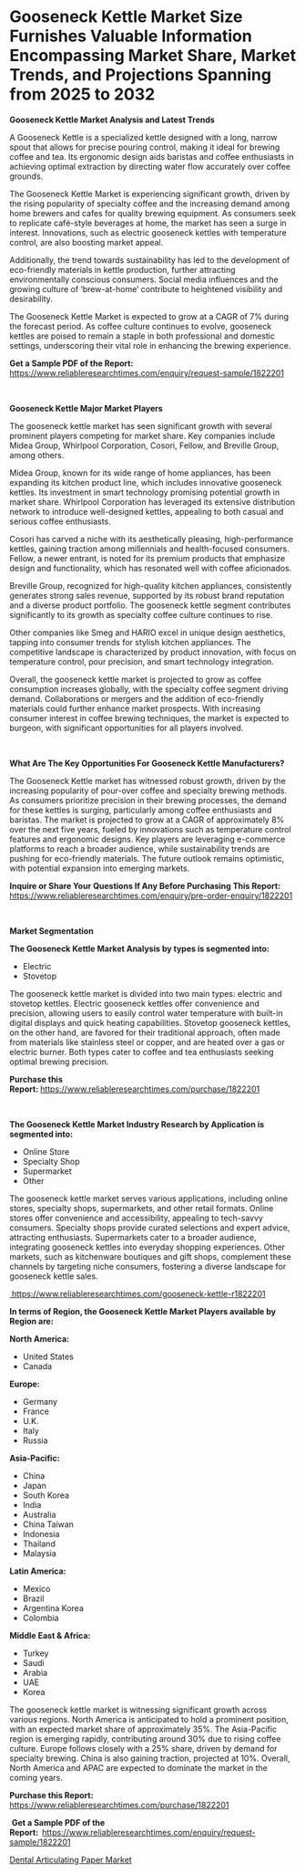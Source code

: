 <p><h1>Gooseneck Kettle Market Size Furnishes Valuable Information Encompassing Market Share, Market Trends, and Projections Spanning from 2025 to 2032</h1></p><p><strong>Gooseneck Kettle Market Analysis and Latest Trends</strong></p>
<p><p>A Gooseneck Kettle is a specialized kettle designed with a long, narrow spout that allows for precise pouring control, making it ideal for brewing coffee and tea. Its ergonomic design aids baristas and coffee enthusiasts in achieving optimal extraction by directing water flow accurately over coffee grounds.</p><p>The Gooseneck Kettle Market is experiencing significant growth, driven by the rising popularity of specialty coffee and the increasing demand among home brewers and cafes for quality brewing equipment. As consumers seek to replicate café-style beverages at home, the market has seen a surge in interest. Innovations, such as electric gooseneck kettles with temperature control, are also boosting market appeal.</p><p>Additionally, the trend towards sustainability has led to the development of eco-friendly materials in kettle production, further attracting environmentally conscious consumers. Social media influences and the growing culture of ‘brew-at-home’ contribute to heightened visibility and desirability.</p><p>The Gooseneck Kettle Market is expected to grow at a CAGR of 7% during the forecast period. As coffee culture continues to evolve, gooseneck kettles are poised to remain a staple in both professional and domestic settings, underscoring their vital role in enhancing the brewing experience.</p></p>
<p><strong>Get a Sample PDF of the Report:&nbsp;</strong> <a href="https://www.reliableresearchtimes.com/enquiry/request-sample/1822201?utm_campaign=2007&utm_medium=2&utm_source=Github&utm_content=ia&utm_term=07022025&utm_id=gooseneck-kettle">https://www.reliableresearchtimes.com/enquiry/request-sample/1822201</a></p>
<p>&nbsp;</p>
<p><strong>Gooseneck Kettle Major Market Players</strong></p>
<p><p>The gooseneck kettle market has seen significant growth with several prominent players competing for market share. Key companies include Midea Group, Whirlpool Corporation, Cosori, Fellow, and Breville Group, among others.</p><p>Midea Group, known for its wide range of home appliances, has been expanding its kitchen product line, which includes innovative gooseneck kettles. Its investment in smart technology promising potential growth in market share. Whirlpool Corporation has leveraged its extensive distribution network to introduce well-designed kettles, appealing to both casual and serious coffee enthusiasts.</p><p>Cosori has carved a niche with its aesthetically pleasing, high-performance kettles, gaining traction among millennials and health-focused consumers. Fellow, a newer entrant, is noted for its premium products that emphasize design and functionality, which has resonated well with coffee aficionados.</p><p>Breville Group, recognized for high-quality kitchen appliances, consistently generates strong sales revenue, supported by its robust brand reputation and a diverse product portfolio. The gooseneck kettle segment contributes significantly to its growth as specialty coffee culture continues to rise.</p><p>Other companies like Smeg and HARIO excel in unique design aesthetics, tapping into consumer trends for stylish kitchen appliances. The competitive landscape is characterized by product innovation, with focus on temperature control, pour precision, and smart technology integration.</p><p>Overall, the gooseneck kettle market is projected to grow as coffee consumption increases globally, with the specialty coffee segment driving demand. Collaborations or mergers and the addition of eco-friendly materials could further enhance market prospects. With increasing consumer interest in coffee brewing techniques, the market is expected to burgeon, with significant opportunities for all players involved.</p></p>
<p>&nbsp;</p>
<p><strong>What Are The Key Opportunities For Gooseneck Kettle Manufacturers?</strong></p>
<p><p>The Gooseneck Kettle market has witnessed robust growth, driven by the increasing popularity of pour-over coffee and specialty brewing methods. As consumers prioritize precision in their brewing processes, the demand for these kettles is surging, particularly among coffee enthusiasts and baristas. The market is projected to grow at a CAGR of approximately 8% over the next five years, fueled by innovations such as temperature control features and ergonomic designs. Key players are leveraging e-commerce platforms to reach a broader audience, while sustainability trends are pushing for eco-friendly materials. The future outlook remains optimistic, with potential expansion into emerging markets.</p></p>
<p><strong>Inquire or Share Your Questions If Any Before Purchasing This Report:</strong> <a href="https://www.reliableresearchtimes.com/enquiry/pre-order-enquiry/1822201?utm_campaign=2007&utm_medium=2&utm_source=Github&utm_content=ia&utm_term=07022025&utm_id=gooseneck-kettle">https://www.reliableresearchtimes.com/enquiry/pre-order-enquiry/1822201</a></p>
<p>&nbsp;</p>
<p><strong>Market Segmentation</strong></p>
<p><strong>The Gooseneck Kettle Market Analysis by types is segmented into:</strong></p>
<p><ul><li>Electric</li><li>Stovetop</li></ul></p>
<p><p>The gooseneck kettle market is divided into two main types: electric and stovetop kettles. Electric gooseneck kettles offer convenience and precision, allowing users to easily control water temperature with built-in digital displays and quick heating capabilities. Stovetop gooseneck kettles, on the other hand, are favored for their traditional approach, often made from materials like stainless steel or copper, and are heated over a gas or electric burner. Both types cater to coffee and tea enthusiasts seeking optimal brewing precision.</p></p>
<p><strong>Purchase this Report:&nbsp;</strong><a href="https://www.reliableresearchtimes.com/purchase/1822201?utm_campaign=2007&utm_medium=2&utm_source=Github&utm_content=ia&utm_term=07022025&utm_id=gooseneck-kettle">https://www.reliableresearchtimes.com/purchase/1822201</a></p>
<p>&nbsp;</p>
<p><strong>The Gooseneck Kettle Market Industry Research by Application is segmented into:</strong></p>
<p><ul><li>Online Store</li><li>Specialty Shop</li><li>Supermarket</li><li>Other</li></ul></p>
<p><p>The gooseneck kettle market serves various applications, including online stores, specialty shops, supermarkets, and other retail formats. Online stores offer convenience and accessibility, appealing to tech-savvy consumers. Specialty shops provide curated selections and expert advice, attracting enthusiasts. Supermarkets cater to a broader audience, integrating gooseneck kettles into everyday shopping experiences. Other markets, such as kitchenware boutiques and gift shops, complement these channels by targeting niche consumers, fostering a diverse landscape for gooseneck kettle sales.</p></p>
<p><a href="https://www.reliableresearchtimes.com/gooseneck-kettle-r1822201?utm_campaign=2007&utm_medium=2&utm_source=Github&utm_content=ia&utm_term=07022025&utm_id=gooseneck-kettle">&nbsp;https://www.reliableresearchtimes.com/gooseneck-kettle-r1822201</a></p>
<p><strong>In terms of Region, the Gooseneck Kettle Market Players available by Region are:</strong></p>
<p>
    <p> <strong> North America: </strong>
        <ul>
            <li>United States</li>
            <li>Canada</li>
        </ul>
        </p> 
    <p> <strong> Europe: </strong>
        <ul>
            <li>Germany</li>
            <li>France</li>
            <li>U.K.</li>
            <li>Italy</li>
            <li>Russia</li>
        </ul>
        </p> 
    <p> <strong> Asia-Pacific: </strong>
        <ul>
            <li>China</li>
            <li>Japan</li>
            <li>South Korea</li>
            <li>India</li>
            <li>Australia</li>
            <li>China Taiwan</li>
            <li>Indonesia</li>
            <li>Thailand</li>
            <li>Malaysia</li>
        </ul>
        </p> 
    <p> <strong> Latin America: </strong>
        <ul>
            <li>Mexico</li>
            <li>Brazil</li>
            <li>Argentina Korea</li>
            <li>Colombia</li>
        </ul>
        </p> 
    <p> <strong> Middle East & Africa: </strong>
        <ul>
            <li>Turkey</li>
            <li>Saudi</li>
            <li>Arabia</li>
            <li>UAE</li>
            <li>Korea</li>
        </ul>
    </p>
    </p>
<p><p>The gooseneck kettle market is witnessing significant growth across various regions. North America is anticipated to hold a prominent position, with an expected market share of approximately 35%. The Asia-Pacific region is emerging rapidly, contributing around 30% due to rising coffee culture. Europe follows closely with a 25% share, driven by demand for specialty brewing. China is also gaining traction, projected at 10%. Overall, North America and APAC are expected to dominate the market in the coming years.</p></p>
<p><strong>Purchase this Report: </strong><a href="https://www.reliableresearchtimes.com/purchase/1822201?utm_campaign=2007&utm_medium=2&utm_source=Github&utm_content=ia&utm_term=07022025&utm_id=gooseneck-kettle">https://www.reliableresearchtimes.com/purchase/1822201</a></p>
<p>&nbsp;<strong>Get a Sample PDF of the Report:&nbsp;&nbsp;</strong><a href="https://www.reliableresearchtimes.com/enquiry/request-sample/1822201?utm_campaign=2007&utm_medium=2&utm_source=Github&utm_content=ia&utm_term=07022025&utm_id=gooseneck-kettle">https://www.reliableresearchtimes.com/enquiry/request-sample/1822201</a></p>
<p><strong></strong></p>
<p><p><a href="https://github.com/angelajermaine/Market-Research-Report-List-5/blob/main/dental-articulating-paper-market.md?utm_campaign=2007&utm_medium=2&utm_source=Github&utm_content=ia&utm_term=07022025&utm_id=gooseneck-kettle">Dental Articulating Paper Market</a></p></p>